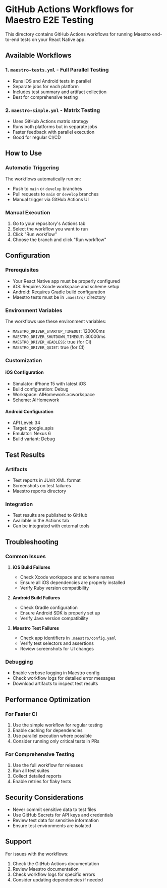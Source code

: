 # GitHub Actions Workflows for Maestro E2E Testing

This directory contains GitHub Actions workflows for running Maestro end-to-end tests on your React Native app.

## Available Workflows

### 1. `maestro-tests.yml` - Full Parallel Testing
- Runs iOS and Android tests in parallel
- Separate jobs for each platform
- Includes test summary and artifact collection
- Best for comprehensive testing

### 2. `maestro-simple.yml` - Matrix Testing
- Uses GitHub Actions matrix strategy
- Runs both platforms but in separate jobs
- Faster feedback with parallel execution
- Good for regular CI/CD

## How to Use

### Automatic Triggering
The workflows automatically run on:
- Push to `main` or `develop` branches
- Pull requests to `main` or `develop` branches
- Manual trigger via GitHub Actions UI

### Manual Execution
1. Go to your repository's Actions tab
2. Select the workflow you want to run
3. Click "Run workflow"
4. Choose the branch and click "Run workflow"

## Configuration

### Prerequisites
- Your React Native app must be properly configured
- iOS: Requires Xcode workspace and scheme setup
- Android: Requires Gradle build configuration
- Maestro tests must be in `.maestro/` directory

### Environment Variables
The workflows use these environment variables:
- `MAESTRO_DRIVER_STARTUP_TIMEOUT`: 120000ms
- `MAESTRO_DRIVER_SHUTDOWN_TIMEOUT`: 30000ms
- `MAESTRO_DRIVER_HEADLESS`: true (for CI)
- `MAESTRO_DRIVER_QUIET`: true (for CI)

### Customization

#### iOS Configuration
- Simulator: iPhone 15 with latest iOS
- Build configuration: Debug
- Workspace: AIHomework.xcworkspace
- Scheme: AIHomework

#### Android Configuration
- API Level: 34
- Target: google_apis
- Emulator: Nexus 6
- Build variant: Debug

## Test Results

### Artifacts
- Test reports in JUnit XML format
- Screenshots on test failures
- Maestro reports directory

### Integration
- Test results are published to GitHub
- Available in the Actions tab
- Can be integrated with external tools

## Troubleshooting

### Common Issues

1. **iOS Build Failures**
   - Check Xcode workspace and scheme names
   - Ensure all iOS dependencies are properly installed
   - Verify Ruby version compatibility

2. **Android Build Failures**
   - Check Gradle configuration
   - Ensure Android SDK is properly set up
   - Verify Java version compatibility

3. **Maestro Test Failures**
   - Check app identifiers in `.maestro/config.yaml`
   - Verify test selectors and assertions
   - Review screenshots for UI changes

### Debugging
- Enable verbose logging in Maestro config
- Check workflow logs for detailed error messages
- Download artifacts to inspect test results

## Performance Optimization

### For Faster CI
1. Use the simple workflow for regular testing
2. Enable caching for dependencies
3. Use parallel execution where possible
4. Consider running only critical tests in PRs

### For Comprehensive Testing
1. Use the full workflow for releases
2. Run all test suites
3. Collect detailed reports
4. Enable retries for flaky tests

## Security Considerations

- Never commit sensitive data to test files
- Use GitHub Secrets for API keys and credentials
- Review test data for sensitive information
- Ensure test environments are isolated

## Support

For issues with the workflows:
1. Check the GitHub Actions documentation
2. Review Maestro documentation
3. Check workflow logs for specific errors
4. Consider updating dependencies if needed 
